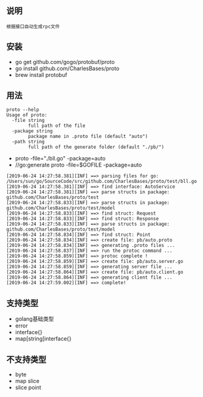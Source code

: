 ## 说明
	根据接口自动生成rpc文件
## 安装
* go get github.com/gogo/protobuf/proto
* go install github.com/CharlesBases/proto
* brew install protobuf

## 用法
```
proto --help
Usage of proto:
  -file string
        full path of the file
  -package string
        package name in .proto file (default "auto")
  -path string
        full path of the generate folder (default "./pb/")
```
* proto -file="./bll.go" -package=auto
* //go:generate proto -file=$GOFILE -package=auto

```
[2019-06-24 14:27:58.381][INF] ==> parsing files for go: /Users/sun/go/SourceCode/src/github.com/CharlesBases/proto/test/bll.go
[2019-06-24 14:27:58.381][INF] ==> find interface: AutoService
[2019-06-24 14:27:58.381][INF] ==> parse structs in package: github.com/CharlesBases/proto/test
[2019-06-24 14:27:58.833][INF] ==> parse structs in package: github.com/CharlesBases/proto/test/model
[2019-06-24 14:27:58.833][INF] ==> find struct: Request
[2019-06-24 14:27:58.833][INF] ==> find struct: Response
[2019-06-24 14:27:58.833][INF] ==> parse structs in package: github.com/CharlesBases/proto/test/model
[2019-06-24 14:27:58.834][INF] ==> find struct: Point
[2019-06-24 14:27:58.834][INF] ==> create file: pb/auto.proto
[2019-06-24 14:27:58.834][INF] ==> generating .proto files ...
[2019-06-24 14:27:58.837][INF] ==> run the protoc command ...
[2019-06-24 14:27:58.859][INF] ==> protoc complete !
[2019-06-24 14:27:58.859][INF] ==> create file: pb/auto.server.go
[2019-06-24 14:27:58.859][INF] ==> generating server file ...
[2019-06-24 14:27:58.864][INF] ==> create file: pb/auto.client.go
[2019-06-24 14:27:58.864][INF] ==> generating client file ...
[2019-06-24 14:27:59.002][INF] ==> complete!
```

## 支持类型
* golang基础类型
* error
* interface{}
* map[string]interface{}

## 不支持类型
* byte
* map slice
* slice point